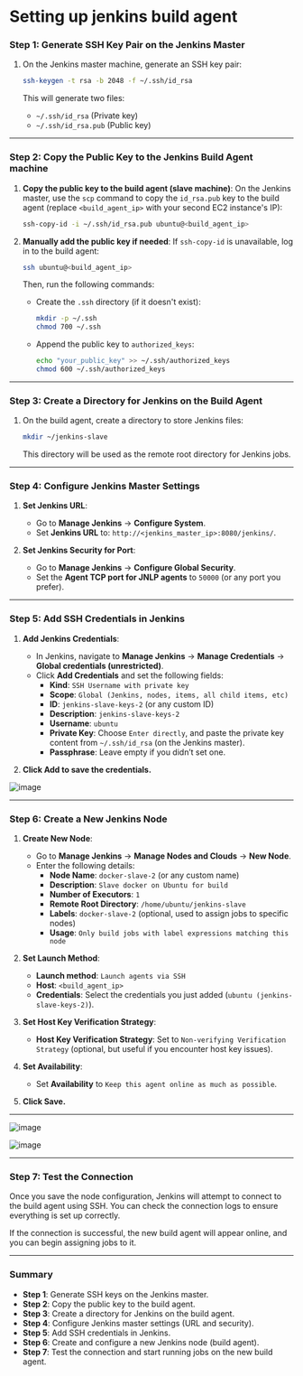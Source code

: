 # **Setting up jenkins build agent**


### **Step 1: Generate SSH Key Pair on the Jenkins Master**

1. On the Jenkins master machine, generate an SSH key pair:

   ```bash
   ssh-keygen -t rsa -b 2048 -f ~/.ssh/id_rsa
   ```

   This will generate two files:
   - `~/.ssh/id_rsa` (Private key)
   - `~/.ssh/id_rsa.pub` (Public key)

---

### **Step 2: Copy the Public Key to the Jenkins Build Agent machine**

1. **Copy the public key to the build agent (slave machine)**:
   On the Jenkins master, use the `scp` command to copy the `id_rsa.pub` key to the build agent (replace `<build_agent_ip>` with your second EC2 instance's IP):

   ```bash
   ssh-copy-id -i ~/.ssh/id_rsa.pub ubuntu@<build_agent_ip>
   ```

2. **Manually add the public key if needed**:
   If `ssh-copy-id` is unavailable, log in to the build agent:

   ```bash
   ssh ubuntu@<build_agent_ip>
   ```

   Then, run the following commands:

   - Create the `.ssh` directory (if it doesn't exist):

     ```bash
     mkdir -p ~/.ssh
     chmod 700 ~/.ssh
     ```

   - Append the public key to `authorized_keys`:

     ```bash
     echo "your_public_key" >> ~/.ssh/authorized_keys
     chmod 600 ~/.ssh/authorized_keys
     ```


---

### **Step 3: Create a Directory for Jenkins on the Build Agent**

1. On the build agent, create a directory to store Jenkins files:

   ```bash
   mkdir ~/jenkins-slave
   ```

   This directory will be used as the remote root directory for Jenkins jobs.


---

### **Step 4: Configure Jenkins Master Settings**

1. **Set Jenkins URL**:
   - Go to **Manage Jenkins** -> **Configure System**.
   - Set **Jenkins URL** to: `http://<jenkins_master_ip>:8080/jenkins/`.

2. **Set Jenkins Security for Port**:
   - Go to **Manage Jenkins** -> **Configure Global Security**.
   - Set the **Agent TCP port for JNLP agents** to `50000` (or any port you prefer).


---

### **Step 5: Add SSH Credentials in Jenkins**

1. **Add Jenkins Credentials**:
   - In Jenkins, navigate to **Manage Jenkins** -> **Manage Credentials** -> **Global credentials (unrestricted)**.
   - Click **Add Credentials** and set the following fields:
     - **Kind**: `SSH Username with private key`
     - **Scope**: `Global (Jenkins, nodes, items, all child items, etc)`
     - **ID**: `jenkins-slave-keys-2` (or any custom ID)
     - **Description**: `jenkins-slave-keys-2`
     - **Username**: `ubuntu`
     - **Private Key**: Choose `Enter directly`, and paste the private key content from `~/.ssh/id_rsa` (on the Jenkins master).
     - **Passphrase**: Leave empty if you didn’t set one.

2. **Click Add to save the credentials.**


![image](https://github.com/user-attachments/assets/81f9e9c3-8673-4690-9b0a-d1e50ccd646b)


---

### **Step 6: Create a New Jenkins Node**

1. **Create New Node**:
   - Go to **Manage Jenkins** -> **Manage Nodes and Clouds** -> **New Node**.
   - Enter the following details:
     - **Node Name**: `docker-slave-2` (or any custom name)
     - **Description**: `Slave docker on Ubuntu for build`
     - **Number of Executors**: `1`
     - **Remote Root Directory**: `/home/ubuntu/jenkins-slave`
     - **Labels**: `docker-slave-2` (optional, used to assign jobs to specific nodes)
     - **Usage**: `Only build jobs with label expressions matching this node`
   
2. **Set Launch Method**:
   - **Launch method**: `Launch agents via SSH`
   - **Host**: `<build_agent_ip>`
   - **Credentials**: Select the credentials you just added (`ubuntu (jenkins-slave-keys-2)`).
   
3. **Set Host Key Verification Strategy**:
   - **Host Key Verification Strategy**: Set to `Non-verifying Verification Strategy` (optional, but useful if you encounter host key issues).

4. **Set Availability**:
   - Set **Availability** to `Keep this agent online as much as possible`.

5. **Click Save.**

---

![image](https://github.com/user-attachments/assets/a5d56b73-0a69-4ab5-93f6-683458f587df)

![image](https://github.com/user-attachments/assets/709d7e0c-f263-4ac4-90a9-f5f752ed720e)


---

### **Step 7: Test the Connection**

Once you save the node configuration, Jenkins will attempt to connect to the build agent using SSH. You can check the connection logs to ensure everything is set up correctly.

If the connection is successful, the new build agent will appear online, and you can begin assigning jobs to it.

---

### **Summary**

- **Step 1**: Generate SSH keys on the Jenkins master.
- **Step 2**: Copy the public key to the build agent.
- **Step 3**: Create a directory for Jenkins on the build agent.
- **Step 4**: Configure Jenkins master settings (URL and security).
- **Step 5**: Add SSH credentials in Jenkins.
- **Step 6**: Create and configure a new Jenkins node (build agent).
- **Step 7**: Test the connection and start running jobs on the new build agent.


